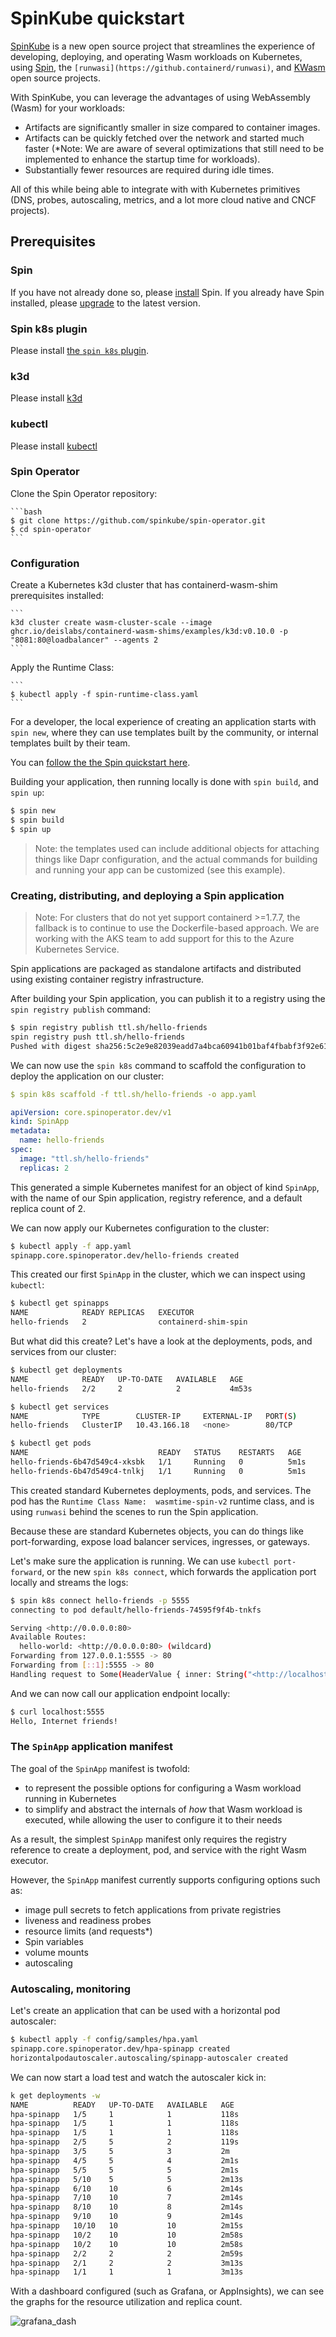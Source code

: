 # SpinKube quickstart

[SpinKube](https://github.com/spinkube) is a new open source project that streamlines the experience of developing, deploying, and operating Wasm workloads on Kubernetes, using [Spin](https://github.com/fermyon/spin), the `[runwasi](https://github.containerd/runwasi)`, and [KWasm](https://kwasm.sh/) open source projects.

With SpinKube, you can leverage the advantages of using WebAssembly (Wasm) for your workloads:

- Artifacts are significantly smaller in size compared to container images.
- Artifacts can be quickly fetched over the network and started much faster (*Note: We are aware of several optimizations that still need to be implemented to enhance the startup time for workloads).
- Substantially fewer resources are required during idle times.

All of this while being able to integrate with with Kubernetes primitives (DNS, probes, autoscaling, metrics, and a lot more cloud native and CNCF projects).

## Prerequisites

### Spin

If you have not already done so, please [install](https://developer.fermyon.com/spin/v2/install) Spin. If you already have Spin installed, please [upgrade](https://developer.fermyon.com/spin/v2/upgrade) to the latest version.

### Spin k8s plugin

Please install [the `spin k8s` plugin](https://github.com/spinkube/spin-plugin-k8s).

### k3d

Please install [k3d](./prerequisites.md#k3d)

### kubectl

Please install [kubectl](./prerequisites.md#kubectl)

### Spin Operator

Clone the Spin Operator repository:

    ```bash
    $ git clone https://github.com/spinkube/spin-operator.git
    $ cd spin-operator
    ```

### Configuration

Create a Kubernetes k3d cluster that has containerd-wasm-shim prerequisites installed:

    ```
    k3d cluster create wasm-cluster-scale --image ghcr.io/deislabs/containerd-wasm-shims/examples/k3d:v0.10.0 -p "8081:80@loadbalancer" --agents 2
    ```

Apply the Runtime Class:

    ```
    $ kubectl apply -f spin-runtime-class.yaml
    ```
<!---
Will there be a next containerd shim release in time for open-sourcing Spin Operator?
-->

For a developer, the local experience of creating an application starts with `spin new`,
where they can use templates built by the community, or internal templates built by their
team.

You can [follow the the Spin quickstart here](https://developer.fermyon.com/spin/v2/quickstart).

Building your application, then running locally is done with `spin build`, and `spin up`:

```bash
$ spin new
$ spin build
$ spin up
```

> Note: the templates used can include additional objects for attaching things like Dapr
configuration, and the actual commands for building and running your app can be customized
(see this example).
> 

### Creating, distributing, and deploying a Spin application

> Note: For clusters that do not yet support containerd >=1.7.7, the fallback is to
continue to use the Dockerfile-based approach. We are working with the AKS team
to add support for this to the Azure Kubernetes Service.
> 

Spin applications are packaged as standalone artifacts and distributed using existing container registry infrastructure.

After building your Spin application, you can publish it to a registry using the `spin registry publish` command:

```bash
$ spin registry publish ttl.sh/hello-friends
spin registry push ttl.sh/hello-friends
Pushed with digest sha256:5c2e9e82039eadd7a4bca60941b01baf4fbabf3f92e61df589bba570d44960d6
```

We can now use the `spin k8s` command to scaffold the configuration to deploy the application on our cluster:

```yaml
$ spin k8s scaffold -f ttl.sh/hello-friends -o app.yaml

apiVersion: core.spinoperator.dev/v1
kind: SpinApp
metadata:
  name: hello-friends
spec:
  image: "ttl.sh/hello-friends"
  replicas: 2
```

This generated a simple Kubernetes manifest for an object of kind `SpinApp`, with the name of our Spin application, registry reference, and a default replica count of 2.

We can now apply our Kubernetes configuration to the cluster:

```bash
$ kubectl apply -f app.yaml
spinapp.core.spinoperator.dev/hello-friends created
```

This created our first `SpinApp` in the cluster, which we can inspect using `kubectl`:

```bash
$ kubectl get spinapps
NAME            READY REPLICAS   EXECUTOR
hello-friends   2                containerd-shim-spin
```

But what did this create? Let's have a look at the deployments, pods, and
services from our cluster:

```bash
$ kubectl get deployments
NAME            READY   UP-TO-DATE   AVAILABLE   AGE
hello-friends   2/2     2            2           4m53s

$ kubectl get services
NAME            TYPE        CLUSTER-IP     EXTERNAL-IP   PORT(S)         AGE
hello-friends   ClusterIP   10.43.166.18   <none>        80/TCP           5m

$ kubectl get pods
NAME                             READY   STATUS    RESTARTS   AGE
hello-friends-6b47d549c4-xksbk   1/1     Running   0          5m1s
hello-friends-6b47d549c4-tnlkj   1/1     Running   0          5m1s
```

This created standard Kubernetes deployments, pods, and services. The pod has the
`Runtime Class Name:  wasmtime-spin-v2` runtime class, and is using `runwasi` behind
the scenes to run the Spin application.

Because these are standard Kubernetes objects, you can do things like port-forwarding,
expose load balancer services, ingresses, or gateways.

Let's make sure the application is running. We can use `kubectl port-forward`, or the new
`spin k8s connect`, which forwards the application port locally and streams the logs:

```bash
$ spin k8s connect hello-friends -p 5555
connecting to pod default/hello-friends-74595f9f4b-tnkfs

Serving <http://0.0.0.0:80>
Available Routes:
  hello-world: <http://0.0.0.0:80> (wildcard)
Forwarding from 127.0.0.1:5555 -> 80
Forwarding from [::1]:5555 -> 80
Handling request to Some(HeaderValue { inner: String("<http://localhost:5555/>") })
```

And we can now call our application endpoint locally:

```bash
$ curl localhost:5555
Hello, Internet friends!
```

### The `SpinApp` application manifest

The goal of the `SpinApp` manifest is twofold:

- to represent the possible options for configuring a Wasm workload running in Kubernetes
- to simplify and abstract the internals of *how* that Wasm workload is executed, while
allowing the user to configure it to their needs

As a result, the simplest `SpinApp` manifest only requires the registry reference to create a deployment, pod, and service with the right Wasm executor.

However, the `SpinApp` manifest currently supports configuring options such as:

- image pull secrets to fetch applications from private registries
- liveness and readiness probes
- resource limits (and requests*)
- Spin variables
- volume mounts
- autoscaling

### Autoscaling, monitoring

Let's create an application that can be used with a horizontal pod autoscaler:

```bash
$ kubectl apply -f config/samples/hpa.yaml
spinapp.core.spinoperator.dev/hpa-spinapp created
horizontalpodautoscaler.autoscaling/spinapp-autoscaler created
```

We can now start a load test and watch the autoscaler kick in:

```bash
k get deployments -w
NAME          READY   UP-TO-DATE   AVAILABLE   AGE
hpa-spinapp   1/5     1            1           118s
hpa-spinapp   1/5     1            1           118s
hpa-spinapp   1/5     1            1           118s
hpa-spinapp   2/5     5            2           119s
hpa-spinapp   3/5     5            3           2m
hpa-spinapp   4/5     5            4           2m1s
hpa-spinapp   5/5     5            5           2m1s
hpa-spinapp   5/10    5            5           2m13s
hpa-spinapp   6/10    10           6           2m14s
hpa-spinapp   7/10    10           7           2m14s
hpa-spinapp   8/10    10           8           2m14s
hpa-spinapp   9/10    10           9           2m14s
hpa-spinapp   10/10   10           10          2m15s
hpa-spinapp   10/2    10           10          2m58s
hpa-spinapp   10/2    10           10          2m58s
hpa-spinapp   2/2     2            2           2m59s
hpa-spinapp   2/1     2            2           3m13s
hpa-spinapp   1/1     1            1           3m13s
```

With a dashboard configured (such as Grafana, or AppInsights), we can see the graphs for the resource utilization and replica count.

![grafana_dash](static/images/grafana_dash.png)
